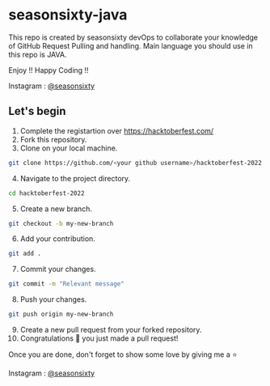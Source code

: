 # seasonsixty-java

This repo is created by seasonsixty devOps to collaborate your knowledge of GitHub Request Pulling and handling.
Main language you should use in this repo is JAVA.

Enjoy !! Happy Coding !!

Instagram :
   <a href="https://www.instagram.com/seasonsixty/">@seasonsixty</a>



## Let's begin

1. Complete the registartion over https://hacktoberfest.com/
2. Fork this repository.
3. Clone on your local machine.
```bash
git clone https://github.com/<your github username>/hacktoberfest-2022.git
```
4. Navigate to the project directory.
```bash
cd hacktoberfest-2022
```
5. Create a new branch.
```bash
git checkout -b my-new-branch
```
6. Add your contribution.
```bash
git add .
```
7. Commit your changes.
```bash
git commit -m "Relevant message"
```
8. Push your changes.
```bash
git push origin my-new-branch
```
9. Create a new pull request from your forked repository.
10. Congratulations 🎉 you just made a pull request!

Once you are done, don't forget to show some love by giving me a ⭐️



Instagram :
   <a href="https://www.instagram.com/seasonsixty/">@seasonsixty</a>
